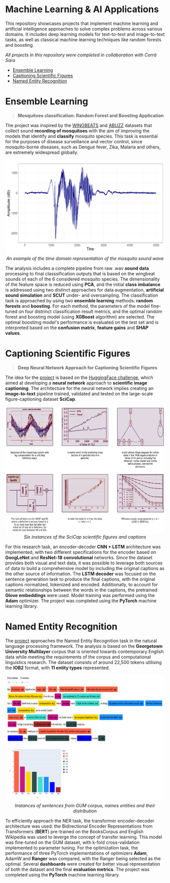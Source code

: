 # Machine Learning & AI Applications

This repository showcases projects that implement machine learning and artificial intelligence approaches to solve complex problems across various domains. It includes deep learning models for text-to-text and image-to-text tasks, as well as classical machine learning techniques like random forests and boosting.

<i>  All projects in this repository were completed in collaboration with Corrà Sara </i>

- [Ensemble Learning](#ensemble-learning)
- [Captioning Scientific Figures](#captioning-scientific-figures)
- [Named Entity Recognition](#Named-entity-recognition)

# Ensemble Learning

> **Mosquitoes classification: Random Forest and Boosting Application**

The project was inspired by the [WINGBEATS](https://www.kaggle.com/datasets/potamitis/wingbeats) and [ABUZZ](http://web.stanford.edu/group/prakash-lab/cgi-bin/mosquitofreq/the-science/figures-2/) datasets that collect sound **recording of mosquitoes** with the aim of improving the models that identify and **classify** mosquito species. This task is essential for the purposes of disease surveillance and vector control, since mosquito-borne diseases, such as Dengue fever, Zika, Malaria and others, are extremely widespread globally. 

<p align="center">
  <img src="https://github.com/dontkillourjoy/ml_projects/blob/main/ensemble_learning/wave.png" alt="An example of the time domain representation of the mosquito sound wave" width="600" height = "300"/>
  <br/>
  <i>An example of the time domain representation of the mosquito sound wave</i>
</p>

The analysis includes a complete pipeline from raw .wav **sound data** processing to final classsification outputs that is based on the wingbeat sounds of each of the 6 considered mosquito species. The dimensionality of the feature space is reduced using **PCA**, and the initial **class imbalance** is addressed using two distinct approaches for data augmentation, **artificial sound simulation** and **SCUT** under- and oversampling. The classification task is approached by using two **ensemble learning** methods: **random forests** and **boosting**. For each method, the parameters of the model fine-tuned on four distrinct classification result metrics, and the optimal random forest and boosting model (using **XGBoost** algorithm) are selected. The optimal boostimg model's performance is evaluated on the test set and is interpreted based on the **confusion matrix**, **feature gains** and **SHAP values**.


# Captioning Scientific Figures

> **Deep Neural Network Approach for Captioning Scientific Figures**

The idea for the [project](https://colab.research.google.com/drive/1eZSwvSL8C2tXADkpvJI9HF5zMuJF9-6O#scrollTo=ek33ZXQojA-i&uniqifier=1) is based on the [HuggingFace challenge](https://huggingface.co/datasets/CrowdAILab/scicap), which aimed at developing a **neural network** approach to **scientific image captioning**. The architecture for the neural network implies creating an **image-to-text** pipeline trained, validated and tested on the large-scale figure-captioning dataset **SciCap**. 

<p align="center">
  <img src="https://github.com/dontkillourjoy/ml_projects/blob/main/image_captioning/sc_figures.png" alt="Six instances of the SciCap scientific figures and captions" width="600" height = "400"/>
  <br/>
  <i>Six instances of the SciCap scientific figures and captions</i>
</p>

For this research task, an encoder-decoder **CNN + LSTM** architecture was implemented, with two different specifications for the encoder based on **GoogLeNet** and **ResNet-18** **convolutional** networks. Since the dataset provides both visual and text data, it was possible to leverage both sources of data to build a comprehensive model by including the original captions as the other source of information. The **LSTM decoder** was focused on the sentence generation task to produce the final captions, with the original captions normalized, tokenized and encoded. Additionally, to account for semantic relationships between the words in the captions, the pretrained **Glove embeddings** were used. Model training was performed using the **Adam** optimizer. The project was completed using the **PyTorch** machine learning library.

# Named Entity Recognition

The [project](https://colab.research.google.com/drive/1GCJQeBvIrcRwxzf9KATYUw72laQ4y2k1) approaches the Named Entity Recognition task in the natural language processing framework. The analysis is based on the **Georgetown University Multilayer** corpus that is oriented towards contemporary English data while meeting the requirements of the corpus and computational linguistics research. The dataset consists of around 22,500 tokens utilising the  **IOB2** format, with **11 entity types** represented. 

<p align="center">
  <img src="https://github.com/dontkillourjoy/ml_projects/blob/main/nlp_ner/sentences_eg.png" alt="Instances of sentences from GUM corpus, names entities and their distribution" width="500" height = "400"/>
  <br/>
  <i>Instances of sentences from GUM corpus, names entities and their distribution</i>
</p>

To efficiently approach the NER task, the transformer encoder-decoder architecture was used: the Bidirectional Encoder Representations from Transformers (**BERT**) pre-trained on the BooksCorpus and English Wikipedia was used to leverge the concept of transfer learning. This model was fine-tuned on the GUM dataset, with k-fold cross-validation implemented to parameter tuning. For the optimization task, the performance of three PyTorch implementations of optimizers **Adam**, AdamW and **Ranger** was compared, with the Ranger being selected as the optimal. Several **dashboards** were created for better visual representation of both the dataset and the final **evaluation metrics**. The project was completed using the **PyTorch** machine learning library.


